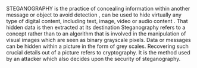 STEGANOGRAPHY is the practice of concealing information within another message or object to avoid detection , can be used to hide virtually any type of digital content, including text, image, video or audio content . That hidden data is then extracted at its destination Steganography refers to a concept rather than to an algorithm that is involved in the manipulation of visual images which are seen as binary grayscale pixels. Data or messages can be hidden within a picture in the form of grey scales. Recovering such crucial details out of a picture refers to cryptography. It is the method used by an attacker which also decides upon the security of steganography.

